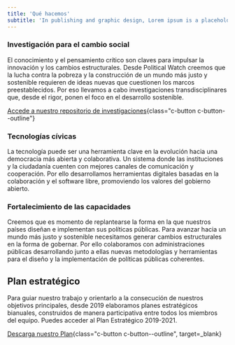 ```yaml
---
title: 'Qué hacemos'
subtitle: 'In publishing and graphic design, Lorem ipsum is a placeholder text commonly used to demonstrate the visual form of a document or a typeface without relying on meaningful content.'
---
```


<lines-of-work hide-title></lines-of-work>

<md-content>

### Investigación para el cambio social

El conocimiento y el pensamiento crítico son claves para impulsar la innovación y los cambios estructurales. Desde Political Watch creemos que la lucha contra la pobreza y la construcción de un mundo más justo y sostenible requieren de ideas nuevas que cuestionen los marcos preestablecidos. Por eso llevamos a cabo investigaciones transdisciplinares que, desde el rigor, ponen el foco en el desarrollo sostenible.

[Accede a nuestro repositorio de investigaciones](/investigaciones){class="c-button c-button--outline"}

### Tecnologías cívicas

La tecnología puede ser una herramienta clave en la evolución hacia una democracia más abierta y colaborativa. Un sistema donde las instituciones y la ciudadanía cuenten con mejores canales de comunicación y cooperación. Por ello desarrollamos herramientas digitales basadas en la colaboración y el software libre, promoviendo los valores del gobierno abierto.

### Fortalecimiento de las capacidades

Creemos que es momento de replantearse la forma en la que nuestros países diseñan e implementan sus políticas públicas. Para avanzar hacia un mundo más justo y sostenible necesitamos generar cambios estructurales en la forma de gobernar. Por ello colaboramos con administraciones públicas desarrollando junto a ellas nuevas metodologías y herramientas para el diseño y la implementación de políticas públicas coherentes.

## Plan estratégico

Para guiar nuestro trabajo y orientarlo a la consecución de nuestros objetivos principales, desde 2019 elaboramos planes estratégicos bianuales, construidos de manera participativa entre todos los miembros del equipo. Puedes acceder al Plan Estratégico 2019-2021.

[Descarga nuestro Plan](/documentos/pw-plan-estrategico.pdf){class="c-button c-button--outline", target=_blank}

<md-content>
